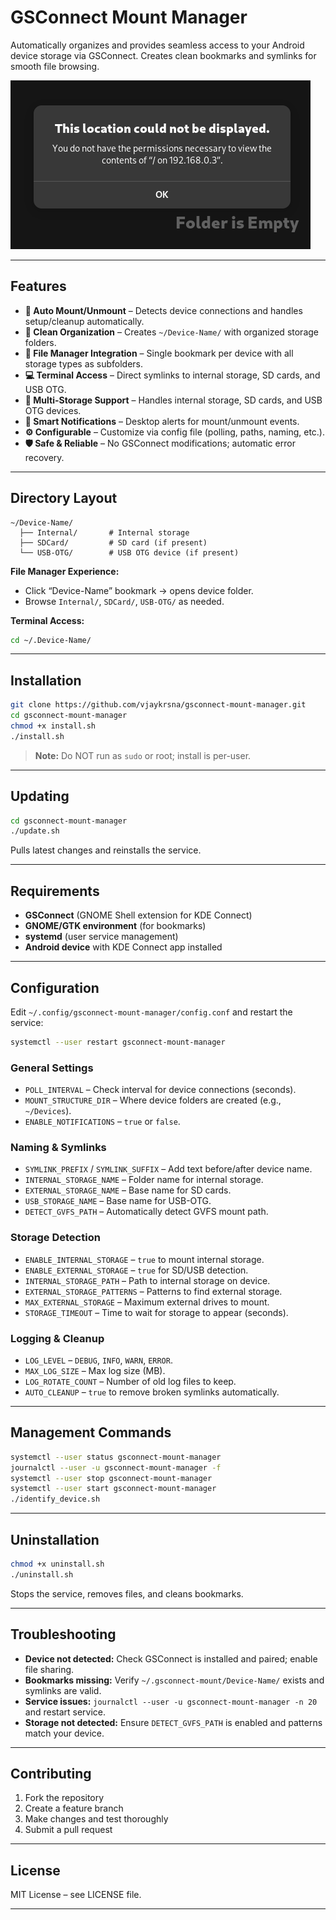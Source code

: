 # GSConnect Mount Manager

Automatically organizes and provides seamless access to your Android device storage via GSConnect. Creates clean bookmarks and symlinks for smooth file browsing.

![error](./error.png)

---

## Features

* **🔄 Auto Mount/Unmount** – Detects device connections and handles setup/cleanup automatically.
* **📁 Clean Organization** – Creates `~/Device-Name/` with organized storage folders.
* **🔖 File Manager Integration** – Single bookmark per device with all storage types as subfolders.
* **💻 Terminal Access** – Direct symlinks to internal storage, SD cards, and USB OTG.
* **📱 Multi-Storage Support** – Handles internal storage, SD cards, and USB OTG devices.
* **🔔 Smart Notifications** – Desktop alerts for mount/unmount events.
* **⚙️ Configurable** – Customize via config file (polling, paths, naming, etc.).
* **🛡️ Safe & Reliable** – No GSConnect modifications; automatic error recovery.

---

## Directory Layout

```
~/Device-Name/
  ├── Internal/       # Internal storage
  ├── SDCard/         # SD card (if present)
  └── USB-OTG/        # USB OTG device (if present)
```

**File Manager Experience:**

* Click “Device-Name” bookmark → opens device folder.
* Browse `Internal/`, `SDCard/`, `USB-OTG/` as needed.

**Terminal Access:**

```bash
cd ~/.Device-Name/
```

---

## Installation

```bash
git clone https://github.com/vjaykrsna/gsconnect-mount-manager.git
cd gsconnect-mount-manager
chmod +x install.sh
./install.sh
```

> **Note:** Do NOT run as `sudo` or root; install is per-user.

---

## Updating

```bash
cd gsconnect-mount-manager
./update.sh
```

Pulls latest changes and reinstalls the service.

---

## Requirements

* **GSConnect** (GNOME Shell extension for KDE Connect)
* **GNOME/GTK environment** (for bookmarks)
* **systemd** (user service management)
* **Android device** with KDE Connect app installed

---

## Configuration

Edit `~/.config/gsconnect-mount-manager/config.conf` and restart the service:

```bash
systemctl --user restart gsconnect-mount-manager
```

### General Settings

* `POLL_INTERVAL` – Check interval for device connections (seconds).
* `MOUNT_STRUCTURE_DIR` – Where device folders are created (e.g., `~/Devices`).
* `ENABLE_NOTIFICATIONS` – `true` or `false`.

### Naming & Symlinks

* `SYMLINK_PREFIX` / `SYMLINK_SUFFIX` – Add text before/after device name.
* `INTERNAL_STORAGE_NAME` – Folder name for internal storage.
* `EXTERNAL_STORAGE_NAME` – Base name for SD cards.
* `USB_STORAGE_NAME` – Base name for USB-OTG.
* `DETECT_GVFS_PATH` – Automatically detect GVFS mount path.

### Storage Detection

* `ENABLE_INTERNAL_STORAGE` – `true` to mount internal storage.
* `ENABLE_EXTERNAL_STORAGE` – `true` for SD/USB detection.
* `INTERNAL_STORAGE_PATH` – Path to internal storage on device.
* `EXTERNAL_STORAGE_PATTERNS` – Patterns to find external storage.
* `MAX_EXTERNAL_STORAGE` – Maximum external drives to mount.
* `STORAGE_TIMEOUT` – Time to wait for storage to appear (seconds).

### Logging & Cleanup

* `LOG_LEVEL` – `DEBUG`, `INFO`, `WARN`, `ERROR`.
* `MAX_LOG_SIZE` – Max log size (MB).
* `LOG_ROTATE_COUNT` – Number of old log files to keep.
* `AUTO_CLEANUP` – `true` to remove broken symlinks automatically.

---

## Management Commands

```bash
systemctl --user status gsconnect-mount-manager
journalctl --user -u gsconnect-mount-manager -f
systemctl --user stop gsconnect-mount-manager
systemctl --user start gsconnect-mount-manager
./identify_device.sh
```

---

## Uninstallation

```bash
chmod +x uninstall.sh
./uninstall.sh
```

Stops the service, removes files, and cleans bookmarks.

---

## Troubleshooting

* **Device not detected:** Check GSConnect is installed and paired; enable file sharing.
* **Bookmarks missing:** Verify `~/.gsconnect-mount/Device-Name/` exists and symlinks are valid.
* **Service issues:** `journalctl --user -u gsconnect-mount-manager -n 20` and restart service.
* **Storage not detected:** Ensure `DETECT_GVFS_PATH` is enabled and patterns match your device.

---

## Contributing

1. Fork the repository
2. Create a feature branch
3. Make changes and test thoroughly
4. Submit a pull request

---

## License

MIT License – see LICENSE file.

---
